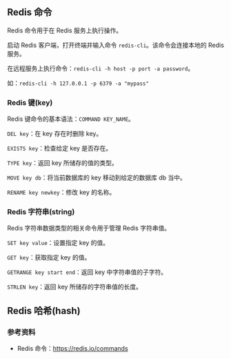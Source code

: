 ## Redis 命令

Redis 命令用于在 Redis 服务上执行操作。

启动 Redis 客户端，打开终端并输入命令 `redis-cli`。该命令会连接本地的 Redis 服务。

在远程服务上执行命令：`redis-cli -h host -p port -a password`。

如：`redis-cli -h 127.0.0.1 -p 6379 -a "mypass"`

### Redis 键(key)

Redis 键命令的基本语法：`COMMAND KEY_NAME`。

`DEL key`：在 key 存在时删除 key。

`EXISTS key`：检查给定 key 是否存在。

`TYPE key`：返回 key 所储存的值的类型。

`MOVE key db`：将当前数据库的 key 移动到给定的数据库 db 当中。

`RENAME key newkey`：修改 key 的名称。

### Redis 字符串(string)

Redis 字符串数据类型的相关命令用于管理 Redis 字符串值。

`SET key value`：设置指定 key 的值。

`GET key`：获取指定 key 的值。

`GETRANGE key start end`：返回 key 中字符串值的子字符。

`STRLEN key`：返回 key 所储存的字符串值的长度。

## Redis 哈希(hash)





### 参考资料

* Redis 命令：https://redis.io/commands

